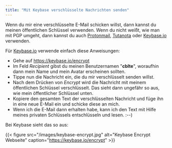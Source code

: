 ```yaml
---
title: "Mit Keybase verschlüsselte Nachrichten senden"
---
```


Wenn du mir eine verschlüsselte E-Mail schicken willst, dann kannst du meinen öffentlichen Schlüssel verwenden. Wenn du nicht weißt, wie man mit PGP umgeht, dann kannst du auch [Protonmail](https://protonmail.com), [Tutanota](https://tutanota.com) oder [Keybase.io](https://keybase.io) verwenden.

Für [Keybase.io](/https://keybase.io/cblte) verwende einfach diese Anweisungen:

- Gehe auf <https://keybase.io/encrypt>
- Im Feld _Recipient_ gibst du meinen Benutzernamen "__cblte__", woraufhin dann mein Name und mein Avatar erscheinen sollten.
- Tippe nun die Nachricht ein, die du mir verschlüsselt senden willst.
- Nach dem Drücken von *Encrypt* wird die Nachricht mit meinem öffentlichen Schlüssel verschlüsselt. Das sieht dann ungefähr so aus, wie mein öffentlicher Schlüssel unten.
- Kopiere den gesamten Text der verschlüsselten Nachricht und füge ihn in eine neue E-Mail ein und schicke diese an mich.
- Wenn ich die E-Mail dann erhalten habe, kann ich den Text mit Hilfe meines privaten Schlüssels entschlüsseln und lesen. :--)

Bei Keybase sieht das so aus: 

{{< figure src="/images/keybase-encrypt.jpg" alt="Keybase Encrypt Webseite" caption="https://keybase.io/encrypt" >}}
